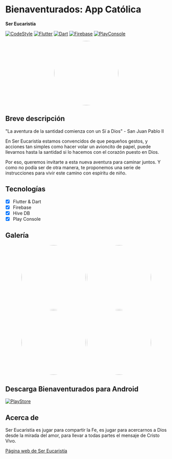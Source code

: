 # Bienaventurados: App Católica
<strong> Ser Eucaristía </strong>

[![CodeStyle](https://img.shields.io/badge/code%20style-%E2%9D%A4-FF4081.svg?style=for-the-badge)](https://dart.dev/tools/linter-rules)
[![Flutter](https://img.shields.io/badge/Flutter-0078D6?style=for-the-badge&logo=flutter&logoColor=white)](https://flutter.dev/)
[![Dart](https://img.shields.io/badge/Dart-02569B?style=for-the-badge&logo=dart&logoColor=white)](https://dart.dev/)
[![Firebase](https://img.shields.io/badge/Firebase-02569B?style=for-the-badge&logo=firebase&logoColor=white)](https://dart.dev/)
[![PlayConsole](https://img.shields.io/badge/Play%20Console-02569B?style=for-the-badge&logo=google-play&logoColor=white)](https://dart.dev/)

<p align="center">
  <img src="https://firebasestorage.googleapis.com/v0/b/ser-eucaristia.appspot.com/o/appData%2Fiso-claro.png?alt=media&token=fd45060a-a073-4757-ae2c-d9cbed51c2bf" height: auto width= 200 style="border-radius:50%">
</p>

## Breve descripción

<p>"La aventura de la santidad comienza con un Sí a Dios" - San Juan Pablo II

En Ser Eucaristía estamos convencidos de que pequeños gestos, y acciones tan simples como hacer volar un avioncito de papel, puede llevarnos hasta la santidad si lo hacemos con el corazón puesto en Dios.

Por eso, queremos invitarte a esta nueva aventura para caminar juntos. Y como no podía ser de otra manera, te proponemos una serie de instrucciones para vivir este camino con espíritu de niño.</p>

## Tecnologías
- [x] Flutter & Dart
- [x] Firebase
- [x] Hive DB
- [x] Play Console

## Galería
<p align="center">
<img src="https://firebasestorage.googleapis.com/v0/b/ser-eucaristia.appspot.com/o/appData%2Fimg-02-play-store.png?alt=media&token=99b43427-bd2c-45b4-87b3-d58afda90bf9" height: auto width= 200 style="border-radius:50%">
  <img src="https://firebasestorage.googleapis.com/v0/b/ser-eucaristia.appspot.com/o/appData%2Fimg-03-play-store.png?alt=media&token=6f1bf83e-de49-4f7d-9fee-0686fc5501c6" height: auto width= 200 style="border-radius:50%">
  <img src="https://firebasestorage.googleapis.com/v0/b/ser-eucaristia.appspot.com/o/appData%2Fimg-04-play-store.png?alt=media&token=6521f2a4-366c-4600-a187-8d00dc490977" height: auto width= 200 style="border-radius:50%">
    <img src="https://firebasestorage.googleapis.com/v0/b/ser-eucaristia.appspot.com/o/appData%2Fimg-05-play-store.png?alt=media&token=5b4df052-88d3-43ea-9f3c-126752611e51" height: auto width= 200 style="border-radius:50%">
</p>

## Descarga Bienaventurados para Android
[![PlayStore](https://img.shields.io/badge/Play%20Store-02569B?style=for-the-badge&logo=google-play&logoColor=white)](https://play.google.com/store/apps/details?id=com.sereucaristia&hl=es_AR&gl=US)

## Acerca de
<p>Ser Eucaristía es jugar para compartir la Fe, es jugar para acercarnos a Dios desde la mirada del amor, para llevar a todas partes el mensaje de Cristo Vivo.</p>
<a href="https://ser-eucaristia.web.app/index.html" target="_blank">Página web de Ser Eucaristía</a>
